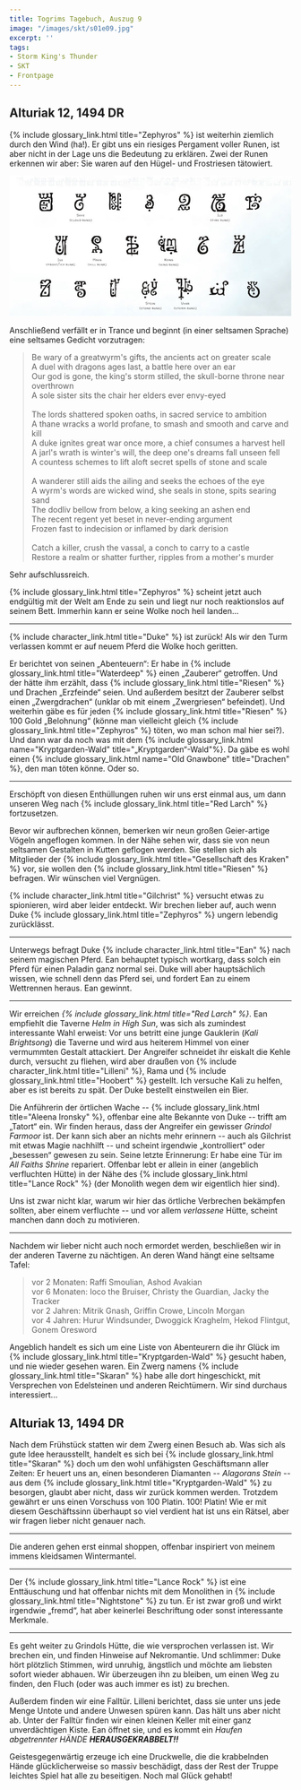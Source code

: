 ```yaml
---
title: Togrims Tagebuch, Auszug 9
image: "/images/skt/s01e09.jpg"
excerpt: ''
tags:
- Storm King's Thunder
- SKT
- Frontpage
---
```


## Alturiak 12, 1494 DR

{% include glossary_link.html title="Zephyros" %} ist weiterhin ziemlich durch den Wind (ha!). Er gibt uns ein riesiges
Pergament voller Runen, ist aber nicht in der Lage uns die Bedeutung zu erklären. Zwei der Runen erkennen wir aber: Sie
waren auf den Hügel- und Frostriesen tätowiert.

<img src='/images/skt/giant-runes.jpg' class="auto -x800" />

Anschließend verfällt er in Trance und beginnt (in einer seltsamen Sprache) eine seltsames Gedicht vorzutragen:

> Be wary of a greatwyrm's gifts, the ancients act on greater scale<br>
> A duel with dragons ages last, a battle here over an ear<br>
> Our god is gone, the king's storm stilled, the skull-borne throne near overthrown<br>
> A sole sister sits the chair her elders ever envy-eyed <br>
> <br>
> The lords shattered spoken oaths, in sacred service to ambition<br>
> A thane wracks a world profane, to smash and smooth and carve and kill<br>
> A duke ignites great war once more, a chief consumes a harvest hell<br>
> A jarl's wrath is winter's will, the deep one's dreams fall unseen fell<br>
> A countess schemes to lift aloft secret spells of stone and scale<br>
> <br>
> A wanderer still aids the ailing and seeks the echoes of the eye<br>
> A wyrm's words are wicked wind, she seals in stone, spits searing sand<br>
> The dodliv bellow from below, a king seeking an ashen end<br>
> The recent regent yet beset in never-ending argument<br>
> Frozen fast to indecision or inflamed by dark derision<br>
> <br>
> Catch a killer, crush the vassal, a conch to carry to a castle<br>
> Restore a realm or shatter further, ripples from a mother's murder<br>

Sehr aufschlussreich.

{% include glossary_link.html title="Zephyros" %} scheint jetzt auch endgültig mit der Welt am Ende zu sein und liegt nur noch reaktionslos auf seinem Bett.
Immerhin kann er seine Wolke noch heil landen...

---

{% include character_link.html title="Duke" %} ist zurück! Als wir den Turm verlassen kommt er auf neuem Pferd die Wolke
hoch geritten.

Er berichtet von seinen „Abenteuern“: Er habe in {% include glossary_link.html title="Waterdeep" %} einen „Zauberer“
getroffen. Und der hätte ihm erzählt, dass {% include glossary_link.html title="Riesen" %} und Drachen „Erzfeinde“ seien. Und außerdem besitzt der Zauberer
selbst einen „Zwergdrachen“ (unklar ob mit einem „Zwergriesen“ befeindet). Und weiterhin gäbe es für jeden {% include glossary_link.html title="Riesen" %} 100
Gold „Belohnung“ (könne man vielleicht gleich {% include glossary_link.html title="Zephyros" %} töten, wo man schon mal hier sei?). Und dann war da noch was mit
dem {% include glossary_link.html name="Kryptgarden-Wald" title="„Kryptgarden“-Wald"%}. Da gäbe es wohl einen {% include
glossary_link.html name="Old Gnawbone" title="Drachen" %}, den man töten könne. Oder so.

---

Erschöpft von diesen Enthüllungen ruhen wir uns erst einmal aus, um dann unseren Weg nach {% include glossary_link.html
title="Red Larch" %} fortzusetzen.

Bevor wir aufbrechen können, bemerken wir neun großen Geier-artige Vögeln angeflogen kommen. In der Nähe sehen wir, dass
sie von neun seltsamen Gestalten in Kutten geflogen werden. Sie stellen sich als Mitglieder der {% include
glossary_link.html title="Gesellschaft des Kraken" %} vor, sie wollen den {% include glossary_link.html title="Riesen" %} befragen. Wir wünschen viel Vergnügen.

{% include character_link.html title="Gilchrist" %} versucht etwas zu spionieren, wird aber leider entdeckt. Wir brechen
lieber auf, auch wenn Duke {% include glossary_link.html title="Zephyros" %} ungern lebendig zurücklässt.

---

Unterwegs befragt Duke {% include character_link.html title="Ean" %} nach seinem magischen Pferd. Ean behauptet typisch
wortkarg, dass solch ein Pferd für einen Paladin ganz normal sei. Duke will aber hauptsächlich wissen, wie schnell denn
das Pferd sei, und fordert Ean zu einem Wettrennen heraus. Ean gewinnt.

---

Wir erreichen *{% include glossary_link.html title="Red Larch" %}*. Ean empfiehlt die Taverne _Helm in High Sun_, was sich als zumindest interessante Wahl
erweist: Vor uns betritt eine junge Gauklerin (_Kali Brightsong_) die Taverne und wird aus heiterem Himmel von einer
vermummten Gestalt attackiert. Der Angreifer schneidet ihr eiskalt die Kehle durch, versucht zu fliehen, wird aber
draußen von {% include character_link.html title="Lilleni" %}, Rama und {% include glossary_link.html title="Hoobert" %}
gestellt. Ich versuche Kali zu helfen, aber es ist bereits zu spät. Der Duke bestellt einstweilen ein Bier.

Die Anführerin der örtlichen Wache -- {% include glossary_link.html title="Aleena Ironsky" %}, offenbar eine alte
Bekannte von Duke -- trifft am „Tatort“ ein. Wir finden heraus, dass der Angreifer ein gewisser *Grindol Farmoor* ist.
Der kann sich aber an nichts mehr erinnern -- auch als Gilchrist mit etwas Magie nachhilft --  und scheint irgendwie
„kontrolliert“ oder „besessen“ gewesen zu sein.  Seine letzte Erinnerung: Er habe eine Tür im _All Faiths Shrine_
repariert. Offenbar lebt er allein in einer (angeblich verfluchten Hütte) in der Nähe des {% include glossary_link.html
title="Lance Rock" %} (der Monolith wegen dem wir eigentlich hier sind).

Uns ist zwar nicht klar, warum wir hier das örtliche Verbrechen bekämpfen sollten, aber einem verfluchte -- und vor
allem _verlassene_ Hütte, scheint manchen dann doch zu motivieren.

---

Nachdem wir lieber nicht auch noch ermordet werden, beschließen wir in der anderen Taverne zu nächtigen. An deren Wand
hängt eine seltsame Tafel:

> vor 2 Monaten: Raffi Smoulian, Ashod Avakian<br>
> vor 6 Monaten: Ioco the Bruiser, Christy the Guardian, Jacky the Tracker<br>
> vor 2 Jahren: Mitrik Gnash, Griffin Crowe, Lincoln Morgan<br>
> vor 4 Jahren: Hurur Windsunder, Dwoggick Kraghelm, Hekod Flintgut, Gonem Oresword<br>

Angeblich handelt es sich um eine Liste von Abenteurern die ihr Glück im {% include glossary_link.html title="Kryptgarden-Wald" %} gesucht haben, und nie wieder
gesehen waren. Ein Zwerg namens {% include glossary_link.html title="Skaran" %} habe alle dort hingeschickt, mit
Versprechen von Edelsteinen und anderen Reichtümern. Wir sind durchaus interessiert...

## Alturiak 13, 1494 DR

Nach dem Frühstück statten wir dem Zwerg einen Besuch ab. Was sich als gute Idee herausstellt, handelt es sich bei
{% include glossary_link.html title="Skaran" %} doch um den wohl unfähigsten Geschäftsmann aller Zeiten: Er heuert uns an, einen besonderen Diamanten --
_Alagorans Stein_ -- aus dem {% include glossary_link.html title="Kryptgarden-Wald" %} zu besorgen, glaubt aber nicht, dass wir zurück kommen werden. Trotzdem
gewährt er uns einen Vorschuss von 100 Platin. 100! Platin! Wie er mit diesem Geschäftssinn überhaupt so viel verdient
hat ist uns ein Rätsel, aber wir fragen lieber nicht genauer nach.

---

Die anderen gehen erst einmal shoppen, offenbar inspiriert von meinem immens kleidsamen Wintermantel.

---

Der {% include glossary_link.html title="Lance Rock" %} ist eine Enttäuschung und hat offenbar nichts mit dem Monolithen
in {% include glossary_link.html title="Nightstone" %} zu tun. Er ist zwar groß und wirkt irgendwie „fremd“, hat aber
keinerlei Beschriftung oder sonst interessante Merkmale.

---

Es geht weiter zu Grindols Hütte, die wie versprochen verlassen ist. Wir brechen ein, und finden Hinweise auf
Nekromantie. Und schlimmer: Duke hört plötzlich Stimmen, wird unruhig, ängstlich und möchte am liebsten sofort wieder
abhauen. Wir überzeugen ihn zu bleiben, um einen Weg zu finden, den Fluch (oder was auch immer es ist) zu brechen.

Außerdem finden wir eine Falltür. Lilleni berichtet, dass sie unter uns jede Menge Untote und andere Unwesen spüren
kann. Das hält uns aber nicht ab. Unter der Falltür finden wir einen kleinen Keller mit einer ganz unverdächtigen Kiste.
Ean öffnet sie, und es kommt ein *Haufen abgetrennter HÄNDE **HERAUSGEKRABBELT!!***

Geistesgegenwärtig erzeuge ich eine Druckwelle, die die krabbelnden Hände glücklicherweise so massiv beschädigt, dass
der Rest der Truppe leichtes Spiel hat alle zu beseitigen. Noch mal Glück gehabt!
